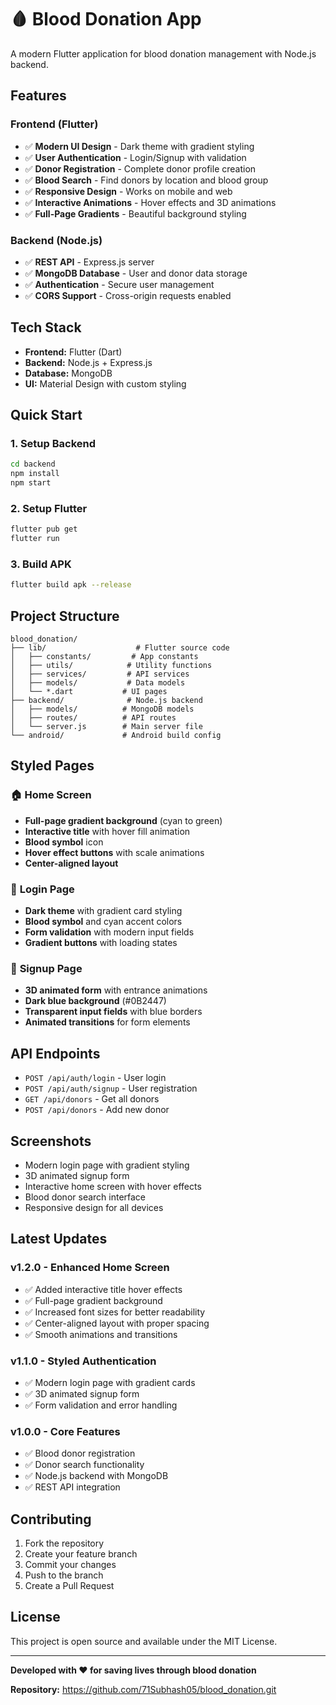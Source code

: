 # 🩸 Blood Donation App

A modern Flutter application for blood donation management with Node.js backend.

## Features

### Frontend (Flutter)
- ✅ **Modern UI Design** - Dark theme with gradient styling
- ✅ **User Authentication** - Login/Signup with validation
- ✅ **Donor Registration** - Complete donor profile creation
- ✅ **Blood Search** - Find donors by location and blood group
- ✅ **Responsive Design** - Works on mobile and web
- ✅ **Interactive Animations** - Hover effects and 3D animations
- ✅ **Full-Page Gradients** - Beautiful background styling

### Backend (Node.js)
- ✅ **REST API** - Express.js server
- ✅ **MongoDB Database** - User and donor data storage
- ✅ **Authentication** - Secure user management
- ✅ **CORS Support** - Cross-origin requests enabled

## Tech Stack

- **Frontend:** Flutter (Dart)
- **Backend:** Node.js + Express.js
- **Database:** MongoDB
- **UI:** Material Design with custom styling

## Quick Start

### 1. Setup Backend
```bash
cd backend
npm install
npm start
```

### 2. Setup Flutter
```bash
flutter pub get
flutter run
```

### 3. Build APK
```bash
flutter build apk --release
```

## Project Structure

```
blood_donation/
├── lib/                    # Flutter source code
│   ├── constants/         # App constants
│   ├── utils/            # Utility functions
│   ├── services/         # API services
│   ├── models/           # Data models
│   └── *.dart           # UI pages
├── backend/              # Node.js backend
│   ├── models/          # MongoDB models
│   ├── routes/          # API routes
│   └── server.js        # Main server file
└── android/             # Android build config
```

## Styled Pages

### 🏠 **Home Screen**
- **Full-page gradient background** (cyan to green)
- **Interactive title** with hover fill animation
- **Blood symbol** icon
- **Hover effect buttons** with scale animations
- **Center-aligned layout**

### 🔐 **Login Page**
- **Dark theme** with gradient card styling
- **Blood symbol** and cyan accent colors
- **Form validation** with modern input fields
- **Gradient buttons** with loading states

### 📝 **Signup Page**
- **3D animated form** with entrance animations
- **Dark blue background** (#0B2447)
- **Transparent input fields** with blue borders
- **Animated transitions** for form elements

## API Endpoints

- `POST /api/auth/login` - User login
- `POST /api/auth/signup` - User registration
- `GET /api/donors` - Get all donors
- `POST /api/donors` - Add new donor

## Screenshots

- Modern login page with gradient styling
- 3D animated signup form
- Interactive home screen with hover effects
- Blood donor search interface
- Responsive design for all devices

## Latest Updates

### v1.2.0 - Enhanced Home Screen
- ✅ Added interactive title hover effects
- ✅ Full-page gradient background
- ✅ Increased font sizes for better readability
- ✅ Center-aligned layout with proper spacing
- ✅ Smooth animations and transitions

### v1.1.0 - Styled Authentication
- ✅ Modern login page with gradient cards
- ✅ 3D animated signup form
- ✅ Form validation and error handling

### v1.0.0 - Core Features
- ✅ Blood donor registration
- ✅ Donor search functionality
- ✅ Node.js backend with MongoDB
- ✅ REST API integration

## Contributing

1. Fork the repository
2. Create your feature branch
3. Commit your changes
4. Push to the branch
5. Create a Pull Request

## License

This project is open source and available under the MIT License.

---

**Developed with ❤️ for saving lives through blood donation**

**Repository:** https://github.com/71Subhash05/blood_donation.git